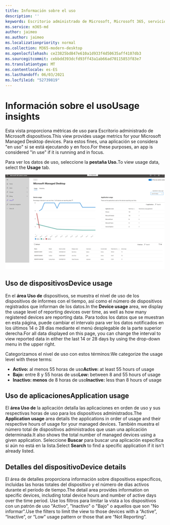 ```yaml
---
title: Información sobre el uso
description: ''
keywords: Escritorio administrado de Microsoft, Microsoft 365, servicio, documentación
ms.service: m365-md
author: jaimeo
ms.author: jaimeo
ms.localizationpriority: normal
ms.collection: M365-modern-desktop
ms.openlocfilehash: ce23825bd847e610a1d933f4d50635aff4107db3
ms.sourcegitcommit: cebbdd393dcfd93ff43a1ab66ad70115853f83e7
ms.translationtype: MT
ms.contentlocale: es-ES
ms.lasthandoff: 06/03/2021
ms.locfileid: "52739819"
---
```

# <a name="usage-insights"></a><span data-ttu-id="9aafd-103">Información sobre el uso</span><span class="sxs-lookup"><span data-stu-id="9aafd-103">Usage insights</span></span>
<span data-ttu-id="9aafd-104">Esta vista proporciona métricas de uso para Escritorio administrado de Microsoft dispositivos.</span><span class="sxs-lookup"><span data-stu-id="9aafd-104">This view provides usage metrics for your Microsoft Managed Desktop devices.</span></span> <span data-ttu-id="9aafd-105">Para estos fines, una aplicación se considera "en uso" si se está ejecutando y en foco.</span><span class="sxs-lookup"><span data-stu-id="9aafd-105">For these purposes, an app is considered "in use" if it is running and in focus.</span></span>

<span data-ttu-id="9aafd-106">Para ver los datos de uso, seleccione la **pestaña Uso.**</span><span class="sxs-lookup"><span data-stu-id="9aafd-106">To view usage data, select the **Usage** tab.</span></span>

![Panel de uso.](../../media/insights_usage.png)

## <a name="device-usage"></a><span data-ttu-id="9aafd-111">Uso de dispositivos</span><span class="sxs-lookup"><span data-stu-id="9aafd-111">Device usage</span></span>

<span data-ttu-id="9aafd-112">En el **área Uso de** dispositivos, se muestra el nivel de uso de los dispositivos de informes con el tiempo, así como el número de dispositivos registrados que informan de los datos.</span><span class="sxs-lookup"><span data-stu-id="9aafd-112">In the **Device usage** area, we display the usage level of reporting devices over time, as well as how many registered devices are reporting data.</span></span> <span data-ttu-id="9aafd-113">Para todos los datos que se muestran en esta página, puede cambiar el intervalo para ver los datos notificados en los últimos 14 o 28 días mediante el menú desplegable de la parte superior derecha.</span><span class="sxs-lookup"><span data-stu-id="9aafd-113">For all data displayed on this page, you can change the interval to view reported data in either the last 14 or 28 days by using the drop-down menu in the upper right.</span></span>

<span data-ttu-id="9aafd-114">Categorizamos el nivel de uso con estos términos:</span><span class="sxs-lookup"><span data-stu-id="9aafd-114">We categorize the usage level with these terms:</span></span>

- <span data-ttu-id="9aafd-115">**Activo:** al menos 55 horas de uso</span><span class="sxs-lookup"><span data-stu-id="9aafd-115">**Active:** at least 55 hours of usage</span></span>
- <span data-ttu-id="9aafd-116">**Bajo:** entre 8 y 55 horas de uso</span><span class="sxs-lookup"><span data-stu-id="9aafd-116">**Low:** between 8 and 55 hours of usage</span></span>
- <span data-ttu-id="9aafd-117">**Inactivo: menos** de 8 horas de uso</span><span class="sxs-lookup"><span data-stu-id="9aafd-117">**Inactive:** less than 8 hours of usage</span></span>




## <a name="application-usage"></a><span data-ttu-id="9aafd-118">Uso de aplicaciones</span><span class="sxs-lookup"><span data-stu-id="9aafd-118">Application usage</span></span>

<span data-ttu-id="9aafd-119">El **área Uso de** la aplicación detalla las aplicaciones en orden de uso y sus respectivas horas de uso para los dispositivos administrados.</span><span class="sxs-lookup"><span data-stu-id="9aafd-119">The **Application usage** area details the applications in order of usage and their respective hours of usage for your managed devices.</span></span> <span data-ttu-id="9aafd-120">También muestra el número total de dispositivos administrados que usan una aplicación determinada.</span><span class="sxs-lookup"><span data-stu-id="9aafd-120">It also shows the total number of managed devices using a given application.</span></span> <span data-ttu-id="9aafd-121">Seleccione **Buscar** para buscar una aplicación específica si aún no está en la lista.</span><span class="sxs-lookup"><span data-stu-id="9aafd-121">Select **Search** to find a specific application if it isn't already listed.</span></span>


## <a name="device-details"></a><span data-ttu-id="9aafd-122">Detalles del dispositivo</span><span class="sxs-lookup"><span data-stu-id="9aafd-122">Device details</span></span>
<span data-ttu-id="9aafd-123">El área de detalles proporciona información sobre dispositivos específicos, incluidas las horas totales del dispositivo y el número de días activos durante el período de tiempo.</span><span class="sxs-lookup"><span data-stu-id="9aafd-123">The detail area provides information on specific devices, including total device hours and number of active days over the time period.</span></span> <span data-ttu-id="9aafd-124">Use los filtros para limitar la vista a los dispositivos con un patrón de uso "Activo", "Inactivo" o "Bajo" o aquellos que son "No informar".</span><span class="sxs-lookup"><span data-stu-id="9aafd-124">Use the filters to limit the view to those devices with a “Active”, “Inactive”, or “Low” usage pattern or those that are “Not Reporting”.</span></span> 
